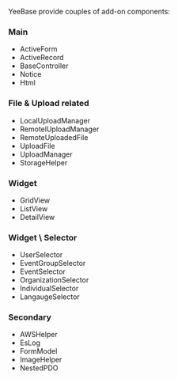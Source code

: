 YeeBase provide couples of add-on components:

### Main
* ActiveForm
* ActiveRecord
* BaseController
* Notice
* Html

### File & Upload related
* LocalUploadManager
* RemotelUploadManager
* RemoteUploadedFile
* UploadFile
* UploadManager
* StorageHelper

### Widget
* GridView
* ListView
* DetailView

### Widget \ Selector
* UserSelector
* EventGroupSelector
* EventSelector
* OrganizationSelector
* IndividualSelector
* LangaugeSelector

### Secondary
* AWSHelper
* EsLog
* FormModel
* ImageHelper
* NestedPDO
